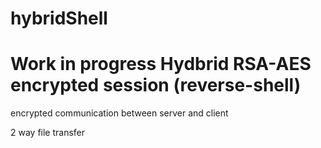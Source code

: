 # hybridShell

# Work in progress Hydbrid RSA-AES encrypted session (reverse-shell)
  encrypted communication between server and client
  
  2 way file transfer
  

